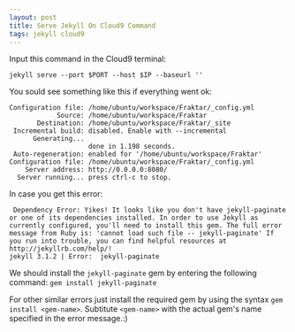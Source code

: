 ```yaml
---
layout: post
title: Serve Jekyll On Cloud9 Command
tags: jekyll cloud9
---
```



Input this command in the Cloud9 terminal:


`jekyll serve --port $PORT --host $IP --baseurl ''`

You sould see something like this if everything went ok:

```
Configuration file: /home/ubuntu/workspace/Fraktar/_config.yml
            Source: /home/ubuntu/workspace/Fraktar
       Destination: /home/ubuntu/workspace/Fraktar/_site
 Incremental build: disabled. Enable with --incremental
      Generating... 
                    done in 1.198 seconds.
 Auto-regeneration: enabled for '/home/ubuntu/workspace/Fraktar'
Configuration file: /home/ubuntu/workspace/Fraktar/_config.yml
    Server address: http://0.0.0.0:8080/
  Server running... press ctrl-c to stop.
  ```
In case you get this error:
  
```
 Dependency Error: Yikes! It looks like you don't have jekyll-paginate or one of its dependencies installed. In order to use Jekyll as currently configured, you'll need to install this gem. The full error message from Ruby is: 'cannot load such file -- jekyll-paginate' If you run into trouble, you can find helpful resources at http://jekyllrb.com/help/! 
jekyll 3.1.2 | Error:  jekyll-paginate
```
We should install the `jekyll-paginate` gem by entering the following command:
`gem install jekyll-paginate`

For other similar errors just install the required gem by using the syntax `gem install <gem-name>`. Subtitute `<gem-name>` with the actual gem's name specified in the error message.:)








  
  
  
  
  
  
  
  
  
  
  
  
  
  
  
  
  
  
  
  
  